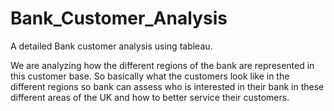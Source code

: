 # Bank_Customer_Analysis
A detailed Bank customer analysis using tableau.


We are analyzing how the different regions of the bank are represented in
this customer base.
So basically what the customers look like in the different regions so bank can assess who is interested
in their bank in these different areas of the UK and how to better service their customers.
